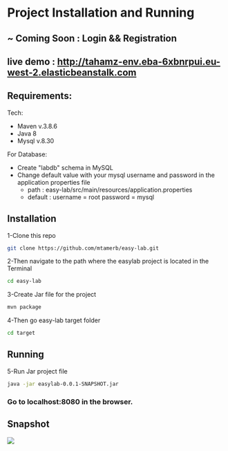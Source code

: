# Project Installation and Running

##  ~ Coming Soon : Login && Registration

## live demo :  http://tahamz-env.eba-6xbnrpui.eu-west-2.elasticbeanstalk.com

## Requirements:
Tech:
- Maven v.3.8.6
- Java 8
- Mysql v.8.30

For Database:
- Create "labdb" schema in MySQL
- Change default value with your mysql username and password in the application properties file
    - path : easy-lab/src/main/resources/application.properties
    - default : username = root password = mysql

## Installation
1-Clone this repo 
```sh
git clone https://github.com/mtamerb/easy-lab.git
```
2-Then navigate to the path where the easylab project is located in the Terminal
```sh
cd easy-lab
```
3-Create Jar file for the project
```sh
mvn package
```
4-Then go easy-lab target folder
```sh
cd target
```
## Running
5-Run Jar project file
```sh
java -jar easylab-0.0.1-SNAPSHOT.jar
```

### Go to localhost:8080 in the browser.

## Snapshot
![](https://i.imgur.com/caVpuyS.png)





